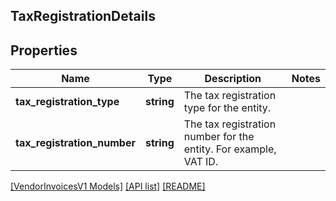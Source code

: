 ## TaxRegistrationDetails

## Properties

Name | Type | Description | Notes
------------ | ------------- | ------------- | -------------
**tax_registration_type** | **string** | The tax registration type for the entity. |
**tax_registration_number** | **string** | The tax registration number for the entity. For example, VAT ID. |

[[VendorInvoicesV1 Models]](../) [[API list]](../../Api) [[README]](../../../README.md)
